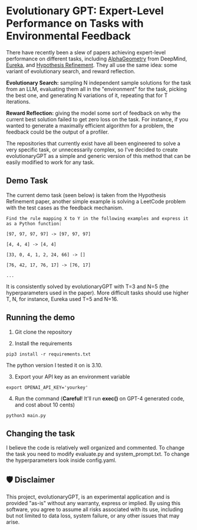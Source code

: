 # Evolutionary GPT: Expert-Level Performance on Tasks with Environmental Feedback

There have recently been a slew of papers achieving expert-level performance on different tasks, including [AlphaGeometry](https://www.nature.com/articles/s41586-023-06747-5) from DeepMind, [Eureka](https://arxiv.org/abs/2310.12931), and [Hypothesis Refinement](https://openreview.net/pdf?id=bNt7oajl2a).
They all use the same idea: some variant of evolutionary search, and reward reflection.

**Evolutionary Search:** sampling N independent sample solutions for the task from an LLM, evaluating them all in the "environment" for the task, picking the best one, and generating N variations of it, repeating that for T iterations.

**Reward Reflection:** giving the model some sort of feedback on why the current best solution failed to get zero loss on the task. For instance, if you wanted to generate a maximally efficient algorithm for a problem, the feedback could be the output of a profiler.

The repositories that currently exist have all been engineered to solve a very specific task, or unnecessarily complex, so I've decided to create evolutionaryGPT as a simple and generic version of this method that can be easily modified to work for any task.

## Demo Task
The current demo task (seen below) is taken from the Hypothesis Refinement paper, another simple example is solving a LeetCode problem with the test cases as the feedback mechanism.


```
Find the rule mapping X to Y in the following examples and express it as a Python function:

[97, 97, 97, 97] -> [97, 97, 97]

[4, 4, 4] -> [4, 4]

[33, 0, 4, 1, 2, 24, 66] -> []

[76, 42, 17, 76, 17] -> [76, 17]

...
```


It is consistently solved by evolutionaryGPT with T=3 and N=5 (the hyperparameters used in the paper).
More difficult tasks should use higher T, N, for instance, Eureka used T=5 and N=16.

## Running the demo

1. Git clone the repository

2. Install the requirements
```
pip3 install -r requirements.txt
```
The python version I tested it on is 3.10.

3. Export your API key as an environment variable
```
export OPENAI_API_KEY='yourkey'
```

4. Run the command (**Careful**! It'll run **exec()** on GPT-4 generated code, and cost about 10 cents)
```
python3 main.py
```

## Changing the task
I believe the code is relatively well organized and commented. To change the task you need to modify evaluate.py and system_prompt.txt. To change the hyperparameters look inside config.yaml.

## 🛡 Disclaimer
This project, evolutionaryGPT, is an experimental application and is provided "as-is" without any warranty, express or implied. By using this software, you agree to assume all risks associated with its use, including but not limited to data loss, system failure, or any other issues that may arise.
